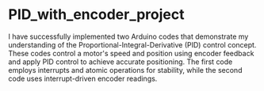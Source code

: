 # PID_with_encoder_project
I have successfully implemented two Arduino codes that demonstrate my understanding of the Proportional-Integral-Derivative (PID) control concept. These codes control a motor's speed and position using encoder feedback and apply PID control to achieve accurate positioning. The first code employs interrupts and atomic operations for stability, while the second code uses interrupt-driven encoder readings.
